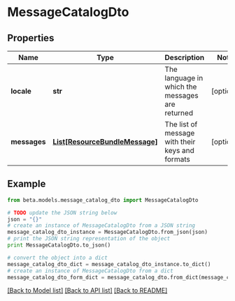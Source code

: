 # MessageCatalogDto


## Properties
Name | Type | Description | Notes
------------ | ------------- | ------------- | -------------
**locale** | **str** | The language in which the messages are returned | [optional] 
**messages** | [**List[ResourceBundleMessage]**](ResourceBundleMessage.md) | The list of message with their keys and formats | [optional] 

## Example

```python
from beta.models.message_catalog_dto import MessageCatalogDto

# TODO update the JSON string below
json = "{}"
# create an instance of MessageCatalogDto from a JSON string
message_catalog_dto_instance = MessageCatalogDto.from_json(json)
# print the JSON string representation of the object
print MessageCatalogDto.to_json()

# convert the object into a dict
message_catalog_dto_dict = message_catalog_dto_instance.to_dict()
# create an instance of MessageCatalogDto from a dict
message_catalog_dto_form_dict = message_catalog_dto.from_dict(message_catalog_dto_dict)
```
[[Back to Model list]](../README.md#documentation-for-models) [[Back to API list]](../README.md#documentation-for-api-endpoints) [[Back to README]](../README.md)



